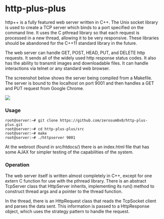 # http-plus-plus
http++ is a fully featured web server written in C++. The Unix socket library is used to create a TCP server which binds to a port specified on the command line.  It uses the C pthread library so that each request is processed in a new thread, allowing it to be very responsive. These libraries should be abandoned for the C++11 standard library in the future.

The web server can handle GET, POST, HEAD, PUT, and DELETE http requests.  It sends all of the widely used http response status codes.  It also has the ability to transmit images and downloadable files.  It can handle interactions via telnet or any standard web browser.

The screenshot below shows the server being compiled from a Makefile.  The server is bound to the localhost on port 9001 and then handles a GET and PUT request from Google Chrome.

![](http://i.imgur.com/y04ejxy.png)

### Usage
```
root@server:~# git clone https://github.com/zerosum0x0/http-plus-plus.git
root@server:~# cd http-plus-plus/src
root@server:~# make
root@server:~# ./httpserver 9001
```
At the webroot (found in src/htdocs/) there is an index.html file that has some AJAX for simpler testing of the capabilities of the system.


### Operation
The web server itself is written almost completely in C++, except for one extern C function for use with the pthread library.  There is an abstract TcpServer class that HttpServer inherits, implementing its run() method to construct thread args and a pointer to the thread function.  

In the thread, there is an HttpRequest class that reads the TcpSocket client and parses the data sent.  This information is passed to a HttpResponse object, which uses the strategy pattern to handle the request.

